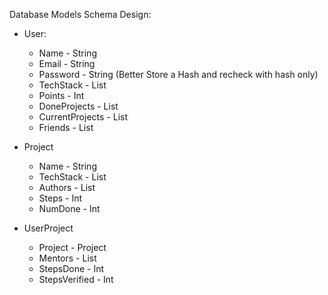 Database Models Schema Design:
 - User:
    - Name              -    String
    - Email             -    String
    - Password          -    String (Better Store a Hash and recheck with hash only)
    - TechStack         -    List<String>
    - Points            -    Int
    - DoneProjects      -    List<Project>
    - CurrentProjects   -    List<UserProject>
    - Friends           -    List<User>

- Project
    - Name              -    String
    - TechStack         -    List<String>
    - Authors           -    List<User>
    - Steps             -    Int
    - NumDone           -    Int

- UserProject
    - Project           -    Project
    - Mentors           -    List<User>  
    - StepsDone         -    Int
    - StepsVerified     -    Int